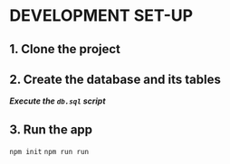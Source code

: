 # DEVELOPMENT SET-UP

## 1. Clone the project

## 2. Create the database and its tables
 ***Execute the `db.sql` script***

## 3. Run the app
`npm init`
`npm run run`
